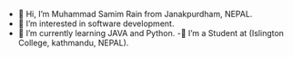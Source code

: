 - 👋 Hi, I’m Muhammad Samim Rain from Janakpurdham, NEPAL.
- 👀 I’m interested in software development.
- 🌱 I’m currently learning JAVA and Python.
-🔭 I’m a Student at (Islington College, kathmandu, NEPAL).
<!---
rainsamim07/rainsamim07 is a ✨ special ✨ repository because its `README.md` (this file) appears on your GitHub profile.
You can click the Preview link to take a look at your changes.
--->
